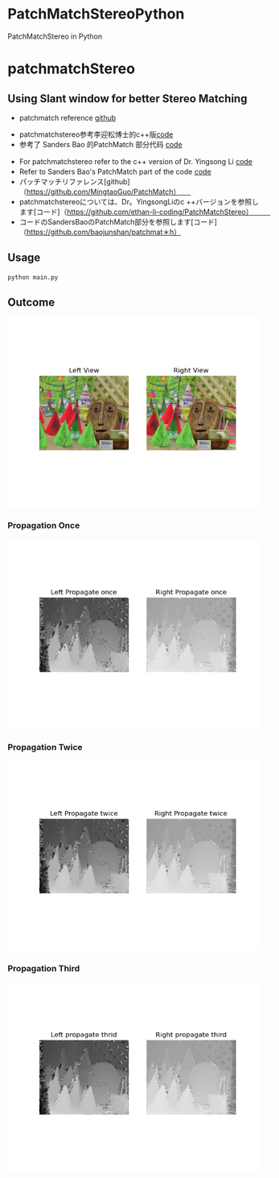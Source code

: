 # PatchMatchStereoPython
PatchMatchStereo in Python  

# patchmatchStereo 
## Using Slant window for better Stereo Matching 
* patchmatch reference [github](https://github.com/MingtaoGuo/PatchMatch)
- patchmatchstereo参考李迎松博士的c++版[code](https://github.com/ethan-li-coding/PatchMatchStereo)　　
- 参考了 Sanders Bao 的PatchMatch 部分代码 [code](https://github.com/baojunshan/patchmatch)　　
　
* For patchmatchstereo refer to the c++ version of Dr. Yingsong Li [code](https://github.com/ethan-li-coding/PatchMatchStereo)　　
* Refer to Sanders Bao's PatchMatch part of the code [code](https://github.com/baojunshan/patchmatch)　　
* パッチマッチリファレンス[github]（https://github.com/MingtaoGuo/PatchMatch）　　
* patchmatchstereoについては、Dr。YingsongLiのc ++バージョンを参照します[コード]（https://github.com/ethan-li-coding/PatchMatchStereo）　　　
* コードのSandersBaoのPatchMatch部分を参照します[コード]（https://github.com/baojunshan/patchmat＊h）

## Usage

```python
python main.py
```
## Outcome  

![](https://github.com/Magicboomliu/PatchMatchStereoPython/blob/main/results/LR.png)  
### Propagation Once  
![](https://github.com/Magicboomliu/PatchMatchStereoPython/blob/main/results/propagte_once.png)
### Propagation Twice  
![](https://github.com/Magicboomliu/PatchMatchStereoPython/blob/main/results/propagte_twice.png)
### Propagation Third  
![](https://github.com/Magicboomliu/PatchMatchStereoPython/blob/main/results/propagate_third.png)

